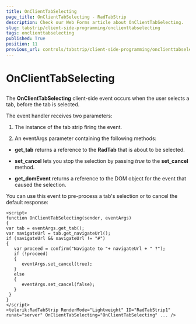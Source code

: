 ```yaml
---
title: OnClientTabSelecting
page_title: OnClientTabSelecting - RadTabStrip
description: Check our Web Forms article about OnClientTabSelecting.
slug: tabstrip/client-side-programming/onclienttabselecting
tags: onclienttabselecting
published: True
position: 11
previous_url: controls/tabstrip/client-side-programming/onclienttabselecting
---
```


# OnClientTabSelecting

## 

The **OnClientTabSelecting** client-side event occurs when the user selects a tab, before the tab is selected.

The event handler receives two parameters:

1. The instance of the tab strip firing the event.

1. An eventArgs parameter containing the following methods:

* **get_tab** returns a reference to the **RadTab** that is about to be selected.

* **set_cancel** lets you stop the selection by passing *true* to the **set_cancel** method.

* **get_domEvent** returns a reference to the DOM object for the event that caused the selection.

You can use this event to pre-process a tab's selection or to cancel the default response:

````ASPNET	 
<script>
function OnClientTabSelecting(sender, eventArgs)
{
var tab = eventArgs.get_tab();
var navigateUrl = tab.get_navigateUrl();
if (navigateUrl && navigateUrl != "#")
{
   var proceed = confirm("Navigate to "+ navigateUrl + " ?");
   if (!proceed)
   {
      eventArgs.set_cancel(true);
   }
   else
   {
      eventArgs.set_cancel(false);
   }
 }
}
</script>
<telerik:RadTabStrip RenderMode="Lightweight" ID="RadTabStrip1" runat="server" OnClientTabSelecting="OnClientTabSelecting" ... /> 	 
````


